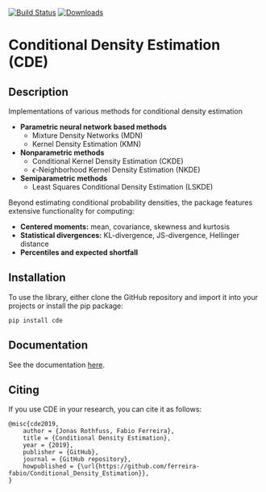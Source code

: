 [![Build Status](https://travis-ci.org/freelunchtheorem/Conditional_Density_Estimation.svg?branch=master)](https://travis-ci.org/freelunchtheorem/Conditional_Density_Estimation) [![Downloads](https://pepy.tech/badge/cde)](https://pepy.tech/project/cde)

# Conditional Density Estimation (CDE)

## Description
Implementations of various methods for conditional density estimation

* **Parametric neural network based methods**
    * Mixture Density Networks (MDN)
    * Kernel Density Estimation (KMN)
* **Nonparametric methods**
    * Conditional Kernel Density Estimation (CKDE)
    * $\epsilon$-Neighborhood Kernel Density Estimation (NKDE)
* **Semiparametric methods**
    * Least Squares Conditional Density Estimation (LSKDE)
    
Beyond estimating conditional probability densities, the package features extensive functionality for computing:
* **Centered moments:** mean, covariance, skewness and kurtosis
* **Statistical divergences:** KL-divergence, JS-divergence, Hellinger distance
* **Percentiles and expected shortfall**

## Installation
To use the library, either clone the GitHub repository and import it into your projects or install the pip package:
```
pip install cde
```
## Documentation
See the documentation [here](https://ferreira-rothfuss.github.io/Conditional_Density_Estimation).


## Citing
If you use CDE in your research, you can cite it as follows:

```
@misc{cde2019,
    author = {Jonas Rothfuss, Fabio Ferreira},
    title = {Conditional Density Estimation},
    year = {2019},
    publisher = {GitHub},
    journal = {GitHub repository},
    howpublished = {\url{https://github.com/ferreira-fabio/Conditional_Density_Estimation}},
}
```
